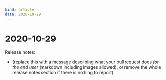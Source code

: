 ```yaml
---
kind: article
date: 2020-10-29
---
```


# 2020-10-29

Release notes:

* (replace this with a message describing what your pull request does *for the end user* (markdown including images allowed), or remove the whole release notes section if there is nothing to report)
